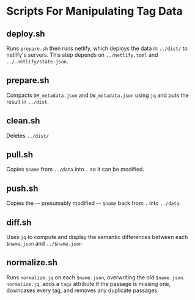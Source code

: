 # Scripts For Manipulating Tag Data

## deploy.sh
Runs `prepare.sh` then runs netlify, which deploys the data in `../dist/` to netlify's servers. This step depends on `../netlify.toml` and `../.netlify/state.json`.

## prepare.sh
Compacts `DM_metadata.json` and `DW_metadata.json` using `jq` and puts the result in `../dist`.

## clean.sh
Deletes `../dist/`

## pull.sh
Copies `$name` from `../data` into `.` so it can be modified.

## push.sh
Copies the -- presumably modified -- `$name` back from `.` into `../data`.

## diff.sh
Uses `jq` to compute and display the semantic differences between each `$name.json` and `../$name.json`

## normalize.sh 
Runs `normalize.jq` on each `$name.json`, overwriting the old `$name.json`. `normalize.jq`, adds a `tags` attribute if the passage is missing one, downcases every tag, and removes any duplicate passages.